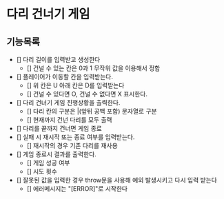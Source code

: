 # 다리 건너기 게임

## 기능목록

- [] 다리 길이를 입력받고 생성한다
  - [] 건널 수 있는 칸은 0과 1 무작위 값을 이용해서 정함
- [] 플레이어가 이동할 칸을 입력받는다.
  - [] 위 칸은 U 아래 칸은 D를 입력받는다
  - [] 건널 수 있다면 O, 건널 수 없다면 X 표시한다.
- [] 다리 건너기 게임 진행상황을 출력한다.
  - [] 다리 칸의 구분은 |(앞뒤 공백 포함) 문자열로 구분
  - [] 현재까지 건넌 다리를 모두 출력
- [] 다리를 끝까지 건너면 게임 종료
- [] 실패 시 재시작 또는 종료 여부를 입력받는다.
  - [] 재시작의 경우 기존 다리를 재사용
- [] 게임 종료시 결과를 출력한다.
  - [] 게임 성공 여부
  - [] 시도 횟수
- [] 잘못된 값을 입력한 경우 throw문을 사용해 예외 발생시키고 다시 입력 받는다
  - [] 에러메시지는 "[ERROR]"로 시작한다
